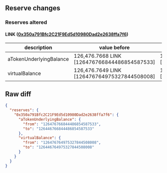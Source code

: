 ## Reserve changes

### Reserves altered

#### LINK ([0x350a791Bfc2C21F9Ed5d10980Dad2e2638ffa7f6](https://optimistic.etherscan.io/address/0x350a791Bfc2C21F9Ed5d10980Dad2e2638ffa7f6))

| description | value before | value after |
| --- | --- | --- |
| aTokenUnderlyingBalance | 126,476.7668 LINK [126476766844486854587533] | 126,446.7668 LINK [126446766844486854587533] |
| virtualBalance | 126,476.7649 LINK [126476764975327844508008] | 126,446.7649 LINK [126446764975327844508008] |


## Raw diff

```json
{
  "reserves": {
    "0x350a791Bfc2C21F9Ed5d10980Dad2e2638ffa7f6": {
      "aTokenUnderlyingBalance": {
        "from": "126476766844486854587533",
        "to": "126446766844486854587533"
      },
      "virtualBalance": {
        "from": "126476764975327844508008",
        "to": "126446764975327844508008"
      }
    }
  }
}
```